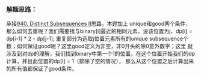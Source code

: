 ### 解题思路：
承接[940. Distinct Subsequences II](https://leetcode.com/problems/distinct-subsequences-ii/)思路，本题加上
unique和good两个条件，那么如何去重呢？我们需要找与binary[i]最近的相同元素，设该位置为j，dp[i] = dp[i-1] * 2 - dp[j-1];
重复部分为选取j位置元素所有的unique subsequence个数；如何保证good呢？这里good定义为非空，非0开头的除0意外数字；这里
就涉及到对dp的理解，我们找到binary中第一个1的位置，在这个位置开始我们的dp计算，并且此位置的dp[i] = 1（排除了空的情况），
那么从这个位置之后计算出来的所有值都保证了good条件。